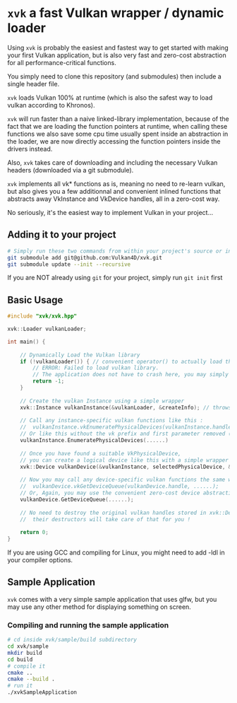 # `xvk` a fast Vulkan wrapper / dynamic loader

Using `xvk` is probably the easiest and fastest way to get started with making your first Vulkan application, but is also very fast and zero-cost abstraction for all performance-critical functions. 

You simply need to clone this repository (and submodules) then include a single header file.

`xvk` loads Vulkan 100% at runtime (which is also the safest way to load vulkan according to Khronos). 

`xvk` will run faster than a naive linked-library implementation, because of the fact that we are loading the function pointers at runtime, when calling these functions we also save some cpu time usually spent inside an abstraction in the loader, we are now directly accessing the function pointers inside the drivers instead. 

Also, `xvk` takes care of downloading and including the necessary Vulkan headers (downloaded via a git submodule).

`xvk` implements all vk* functions as is, meaning no need to re-learn vulkan, but also gives you a few additionnal and convenient inlined functions that abstracts away VkInstance and VkDevice handles, all in a zero-cost way. 

No seriously, it's the easiest way to implement Vulkan in your project... 

## Adding it to your project
```bash
# Simply run these two commands from within your project's source or include directory
git submodule add git@github.com:Vulkan4D/xvk.git
git submodule update --init --recursive
```

If you are NOT already using `git` for your project, simply run `git init` first

## Basic Usage

```C++
#include "xvk/xvk.hpp"

xvk::Loader vulkanLoader;

int main() {
	
	// Dynamically Load the Vulkan library
	if (!vulkanLoader()) { // convenient operator() to actually load the library
		// ERROR: Failed to load vulkan library. 
		// The application does not have to crash here, you may simply choose to use OpenGL instead...
		return -1;
	}
	
	// Create the vulkan Instance using a simple wrapper
	xvk::Instance vulkanInstance(&vulkanLoader, &createInfo); // throws if failed to create the instance
	
	// Call any instance-specific vulkan functions like this : 
	// 	vulkanInstance.vkEnumeratePhysicalDevices(vulkanInstance.handle, ......)
	// Or like this without the vk prefix and first parameter removed (a convenient zero-cost abstraction)
	vulkanInstance.EnumeratePhysicalDevices(......)
	
	// Once you have found a suitable VkPhysicalDevice, 
	// you can create a logical device like this with a simple wrapper : 
	xvk::Device vulkanDevice(&vulkanInstance, selectedPhysicalDevice, &deviceCreateInfo);
	
	// Now you may call any device-specific vulkan functions the same way as with the instance...
	// 	vulkanDevice.vkGetDeviceQueue(vulkanDevice.handle, ......);
	// Or, Again, you may use the convenient zero-cost device abstraction without the vk prefix...
	vulkanDevice.GetDeviceQueue(......);
	
	// No need to destroy the original vulkan handles stored in xvk::Device and xvk::Instance
	//	their destructors will take care of that for you !
	
	return 0;
}
```

If you are using GCC and compiling for Linux, you might need to add -ldl in your compiler options.

## Sample Application

`xvk` comes with a very simple sample application that uses glfw, but you may use any other method for displaying something on screen. 

### Compiling and running the sample application

```bash
# cd inside xvk/sample/build subdirectory
cd xvk/sample
mkdir build
cd build
# compile it
cmake ..
cmake --build .
# run it
./xvkSampleApplication
```
